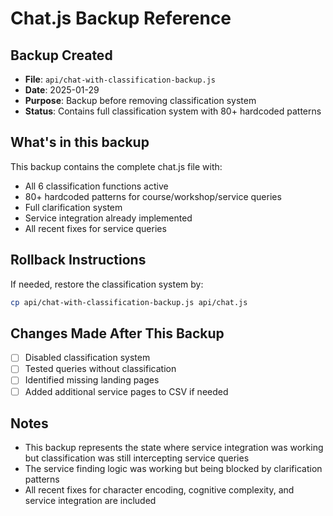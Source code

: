 # Chat.js Backup Reference

## Backup Created
- **File**: `api/chat-with-classification-backup.js`
- **Date**: 2025-01-29
- **Purpose**: Backup before removing classification system
- **Status**: Contains full classification system with 80+ hardcoded patterns

## What's in this backup
This backup contains the complete chat.js file with:
- All 6 classification functions active
- 80+ hardcoded patterns for course/workshop/service queries
- Full clarification system
- Service integration already implemented
- All recent fixes for service queries

## Rollback Instructions
If needed, restore the classification system by:
```bash
cp api/chat-with-classification-backup.js api/chat.js
```

## Changes Made After This Backup
- [ ] Disabled classification system
- [ ] Tested queries without classification
- [ ] Identified missing landing pages
- [ ] Added additional service pages to CSV if needed

## Notes
- This backup represents the state where service integration was working but classification was still intercepting service queries
- The service finding logic was working but being blocked by clarification patterns
- All recent fixes for character encoding, cognitive complexity, and service integration are included
